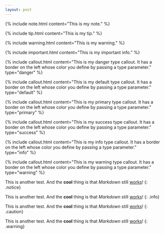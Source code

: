 ```yaml
---
layout: post
---
```


{% include note.html content="This is my note." %}

{% include tip.html content="This is my tip." %}

{% include warning.html content="This is my warning." %}

{% include important.html content="This is my important info." %}



{% include callout.html content="This is my danger type callout. It has a border on the left whose color you define by passing a type parameter." type="danger" %}

{% include callout.html content="This is my default type callout. It has a border on the left whose color you define by passing a type parameter." type="default" %}

{% include callout.html content="This is my primary type callout. It has a border on the left whose color you define by passing a type parameter." type="primary" %}

{% include callout.html content="This is my success type callout. It has a border on the left whose color you define by passing a type parameter." type="success" %}

{% include callout.html content="This is my info type callout. It has a border on the left whose color you define by passing a type parameter." type="info" %}

{% include callout.html content="This is my warning type callout. It has a border on the left whose color you define by passing a type parameter." type="warning" %}

This is another test. And the **cool** thing is that *Markdown* still [works](#)!
{: .notice}

This is another test. And the **cool** thing is that *Markdown* still [works](#)!
{: .info}

This is another test. And the **cool** thing is that *Markdown* still [works](#)!
{: .caution}

This is another test. And the **cool** thing is that *Markdown* still [works](#)!
{: .warning}
